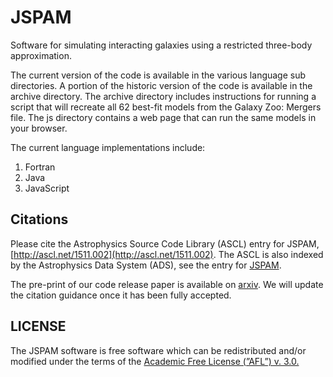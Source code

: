 JSPAM
=====

Software for simulating interacting galaxies using a restricted three-body approximation.

The current version of the code is available in the various language sub directories.  A portion of the historic version of the code is available in the archive directory.  The archive directory includes instructions for running a script that will recreate all 62 best-fit models from the Galaxy Zoo: Mergers file.  The js directory contains a web page that can run the same models in your browser.

The current language implementations include:

1. Fortran
2. Java
3. JavaScript

Citations
---------
Please cite the Astrophysics Source Code Library (ASCL) entry for JSPAM, [http://ascl.net/1511.002](http://ascl.net/1511.002). The ASCL is also indexed by the Astrophysics Data System (ADS), see the entry for [JSPAM](http://adsabs.harvard.edu/abs/2015ascl.soft11002W).

The pre-print of our code release paper is available on [arxiv](http://arxiv.org/abs/1511.05041).  We will update the citation guidance once it has been fully accepted.

LICENSE
-------
The JSPAM software is free software which can be redistributed and/or modified under the terms of the [Academic Free License (”AFL”) v. 3.0.](https://opensource.org/licenses/AFL-3.0)

